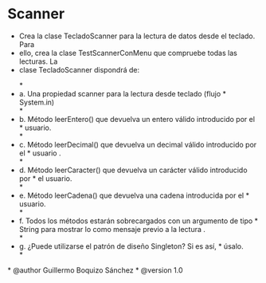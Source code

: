 # Scanner
 * Crea la clase TecladoScanner para la lectura de datos desde el teclado. Para
 * ello, crea la clase TestScannerConMenu que compruebe todas las lecturas. La
 * clase TecladoScanner dispondrá de:
 <ul>
 * <li>a. Una propiedad scanner para la lectura desde teclado (flujo
 * System.in)</li>
 * <li>b. Método leerEntero() que devuelva un entero válido introducido por el
 * usuario.</li>
 * <li>c. Método leerDecimal() que devuelva un decimal válido introducido por el
 * usuario .</li>
 * <li>d. Método leerCaracter() que devuelva un carácter válido introducido por
 * el usuario.</li>
 * <li>e. Método leerCadena() que devuelva una cadena introducida por el
 * usuario.</li>
 * <li>f. Todos los métodos estarán sobrecargados con un argumento de tipo
 * String para mostrar lo como mensaje previo a la lectura .</li>
 * <li>g. ¿Puede utilizarse el patrón de diseño Singleton? Si es así,
 * úsalo.</li>
 * </ul>
 * @author Guillermo Boquizo Sánchez
 * @version 1.0
 
